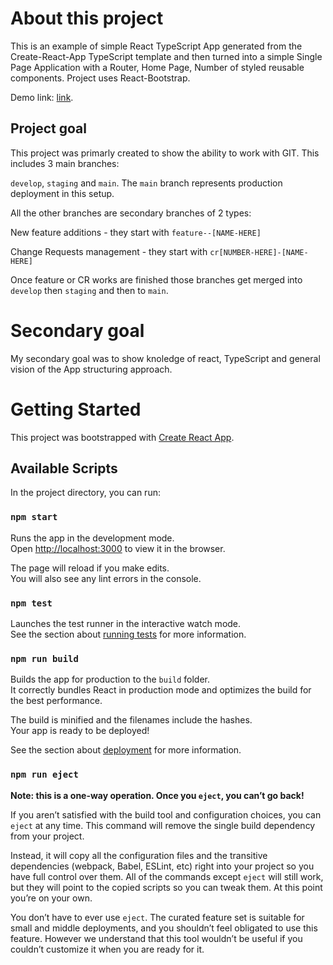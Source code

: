 # About this project

This is an example of simple React TypeScript App generated from the Create-React-App TypeScript template and then turned into a simple Single Page Application with a Router, Home Page, Number of styled reusable components. Project uses React-Bootstrap.

Demo link: [link](http://react-ts-sample.s3-website.eu-central-1.amazonaws.com/).

## Project goal

This project was primarly created to show the ability to work with GIT.  This includes 3 main branches:

```develop```, ```staging``` and ```main```. The ```main``` branch represents production deployment in this setup.

All the other branches are secondary branches of 2 types:

New feature additions - they start with ```feature--[NAME-HERE]```

Change Requests management - they start with ```cr[NUMBER-HERE]-[NAME-HERE]```

Once feature or CR works are finished those branches get merged into ```develop``` then ```staging``` and then to ```main```. 

# Secondary goal

My secondary goal was to show knoledge of react, TypeScript and general vision of the App structuring approach.

# Getting Started

This project was bootstrapped with [Create React App](https://github.com/facebook/create-react-app).

## Available Scripts

In the project directory, you can run:

### `npm start`

Runs the app in the development mode.\
Open [http://localhost:3000](http://localhost:3000) to view it in the browser.

The page will reload if you make edits.\
You will also see any lint errors in the console.

### `npm test`

Launches the test runner in the interactive watch mode.\
See the section about [running tests](https://facebook.github.io/create-react-app/docs/running-tests) for more information.

### `npm run build`

Builds the app for production to the `build` folder.\
It correctly bundles React in production mode and optimizes the build for the best performance.

The build is minified and the filenames include the hashes.\
Your app is ready to be deployed!

See the section about [deployment](https://facebook.github.io/create-react-app/docs/deployment) for more information.

### `npm run eject`

**Note: this is a one-way operation. Once you `eject`, you can’t go back!**

If you aren’t satisfied with the build tool and configuration choices, you can `eject` at any time. This command will remove the single build dependency from your project.

Instead, it will copy all the configuration files and the transitive dependencies (webpack, Babel, ESLint, etc) right into your project so you have full control over them. All of the commands except `eject` will still work, but they will point to the copied scripts so you can tweak them. At this point you’re on your own.

You don’t have to ever use `eject`. The curated feature set is suitable for small and middle deployments, and you shouldn’t feel obligated to use this feature. However we understand that this tool wouldn’t be useful if you couldn’t customize it when you are ready for it.

